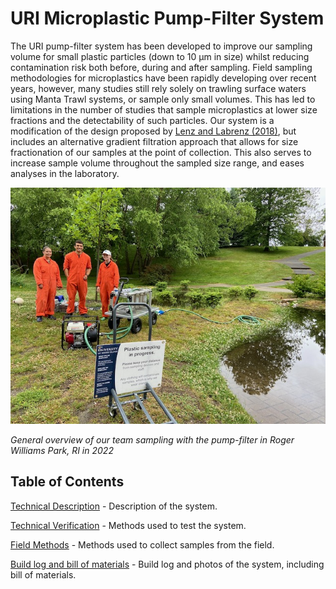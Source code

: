 # URI Microplastic Pump-Filter System

The URI pump-filter system has been developed to improve our sampling volume for small plastic particles (down to 10 μm in size) whilst reducing contamination risk both before, during and after sampling. Field sampling methodologies for microplastics have been rapidly developing over recent years, however, many studies still rely solely on trawling surface waters using Manta Trawl systems, or sample only small volumes. This has led to limitations in the number of studies that sample microplastics at lower size fractions and the detectability of such particles. Our system is a modification of the design proposed by [Lenz and Labrenz (2018)](https://www.mdpi.com/2073-4441/10/8/1055), but includes an alternative gradient filtration approach that allows for size fractionation of our samples at the point of collection. This also serves to increase sample volume throughout the sampled size range, and eases analyses in the laboratory.

![General overview of our team sampling in Roger Williams Park, RI](Images/General_Overview_Image.jpeg)

*General overview of our team sampling with the pump-filter in Roger Williams Park, RI in 2022*

## Table of Contents
[Technical Description](TECHNICALDESCRIPTION.md) - Description of the system.

[Technical Verification](TECHNICALVERIFICATION.md) - Methods used to test the system.

[Field Methods](FIELDMETHODS.md) - Methods used to collect samples from the field.

[Build log and bill of materials](BUILDLOG.md) - Build log and photos of the system, including bill of materials.
